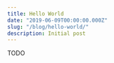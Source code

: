 ```yaml
---
title: Hello World
date: "2019-06-09T00:00:00.000Z"
slug: "/blog/hello-world/"
description: Initial post
---
```


TODO